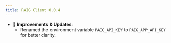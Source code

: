 ```yaml
---
title: PAIG Client 0.0.4
---
```


- **🔄 Improvements & Updates**:
    - Renamed the environment variable `PAIG_API_KEY` to `PAIG_APP_API_KEY` for better clarity.